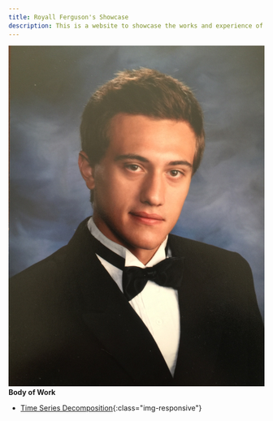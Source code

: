 ```yaml
---
title: Royall Ferguson's Showcase
description: This is a website to showcase the works and experience of Royall Ferguson.
---
```

![My Photo](Seniorphoto.jpg)
**Body of Work**
- [Time Series Decomposition](/timeseries/index.md){:class="img-responsive"}



